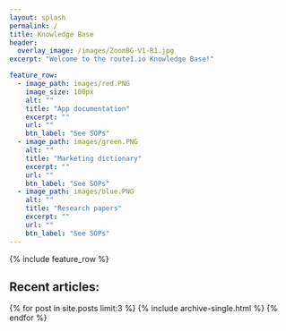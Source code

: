 ```yaml
---
layout: splash
permalink: /
title: Knowledge Base
header:
  overlay_image: /images/ZoomBG-V1-R1.jpg
excerpt: "Welcome to the route1.io Knowledge Base!"

feature_row:
  - image_path: images/red.PNG
    image_size: 100px
    alt: ""
    title: "App documentation"
    excerpt: ""
    url: ""
    btn_label: "See SOPs"
  - image_path: images/green.PNG
    alt: ""
    title: "Marketing dictionary"
    excerpt: ""
    url: ""
    btn_label: "See SOPs"
  - image_path: images/blue.PNG
    alt: ""
    title: "Research papers"
    excerpt: ""
    url: ""
    btn_label: "See SOPs"
---
```


{% include feature_row %}

<h2> Recent articles: </h2>

{% for post in site.posts limit:3 %}
  {% include archive-single.html %}
{% endfor %}